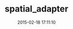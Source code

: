 ---
layout: post
title:  "spatial_adapter"
repo:   "fragility/spatial_adapter"
date:   2015-02-18 17:11:10
gemurl: http://github.com/fragility/spatial_adapter
---